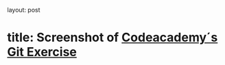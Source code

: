 
layout: post
# title: Screenshot of [Codeacademy´s Git Exercise](https://www.codecademy.com/learn/learn-git) 


